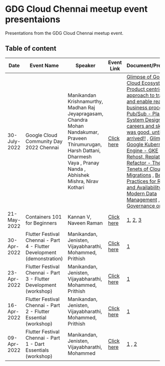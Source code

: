 # GDG Cloud Chennai meetup event presentaions
Presentations from the GDG Cloud Chennai meetup event.

## Table of content

| Date  | Event Name | Speaker | Event Link | Document/Presentation |
| --- | --- | --- | --- | --- |
| 30-July-2022  | Google Cloud Community Day 2022 Chennai | Manikandan Krishnamurthy, Madhan Raj Jeyapragasam, Chandra Mohan Nandakumar, Praveen Thirumurugan, Harsh Dattani, Dharmesh Vaya , Pranay Nanda , Abhishek Mishra, Nirav Kothari | [Click here](https://gdg.community.dev/events/details/google-gdg-cloud-chennai-presents-google-cloud-community-day-2022-chennai/) | [Glimpse of Google Cloud Ecosystem](https://github.com/GdgCloudChennai/presentation/blob/master/Google%20Cloud%20Community%20Day%202022%20Chennai%20-%2030-July-2022/Glimpse%20of%20Google%20Cloud%20Ecosystem.pdf) , [Product centric approach to transform and enable real-time business processes](https://github.com/GdgCloudChennai/presentation/blob/master/Google%20Cloud%20Community%20Day%202022%20Chennai%20-%2030-July-2022/Product%20Mindset%20%26%20Realtime%20systems.pptx) , [Pub/Sub - Plan efficient System Design](https://github.com/GdgCloudChennai/presentation/blob/master/Google%20Cloud%20Community%20Day%202022%20Chennai%20-%2030-July-2022/PubSub%20%E2%80%93%20Plan%20efficient%20System%20Design.pdf) , [Cloud careers and skills](https://github.com/GdgCloudChennai/presentation/blob/master/Google%20Cloud%20Community%20Day%202022%20Chennai%20-%2030-July-2022/Cloud%20careers%20and%20skills.pdf) , [It was good, until the bill arrived!!](https://github.com/GdgCloudChennai/presentation/blob/master/Google%20Cloud%20Community%20Day%202022%20Chennai%20-%2030-July-2022/It%20was%20good%20-%20until%20the%20bill%20arrived.pdf) , [Glimpse of Google Kubernetes Engine - GKE](https://github.com/GdgCloudChennai/presentation/blob/master/Google%20Cloud%20Community%20Day%202022%20Chennai%20-%2030-July-2022/Glimpse%20of%20Google%20Kubernetes%20Engine%20(GKE).pdf) , [RRR: Rehost, Replatform, Refactor - The Three Tenets of Cloud Migrations](https://github.com/GdgCloudChennai/presentation/blob/master/Google%20Cloud%20Community%20Day%202022%20Chennai%20-%2030-July-2022/RRR%20-%20Rehost%20Replatform%20Refactor.pdf) , [Best Practices for Reliability and Availability in Modern Data Management](https://github.com/GdgCloudChennai/presentation/blob/master/Google%20Cloud%20Community%20Day%202022%20Chennai%20-%2030-July-2022/Modern%20data%20management%20patterns_final.pdf) , [Data Governance on GCP](https://github.com/GdgCloudChennai/presentation/blob/master/Google%20Cloud%20Community%20Day%202022%20Chennai%20-%2030-July-2022/Data%20Governance%20on%20GCP.pdf) , |
| 21-May-2022  | Containers 101 for Beginners | Kannan V, Naveen Raman | [Click here](https://gdg.community.dev/events/details/google-gdg-cloud-chennai-presents-containers-101-for-beginners/) | [1](https://github.com/kcdchennai/kcdworkshops/blob/main/introduction-to-containers-final.pptx), [2](https://github.com/kcdchennai/kcdworkshops/blob/main/Demo%20material.docx), [3](https://github.com/kcdchennai/kcdworkshops/tree/main/helloworld) |
| 30-Apr-2022  | Flutter Festival Chennai - Part 4 - Flutter Development (demonstration) | Manikandan, Jenisten, Vijayabharathi, Mohammed, Prithish | [Click here](https://gdg.community.dev/events/details/google-gdg-cloud-chennai-presents-flutter-festival-chennai-part-4/) | [1](https://github.com/manikandank276/blog/blob/main/flutter-101-part-1.dart) |
| 23-Apr-2022  | Flutter Festival Chennai - Part 3 - Flutter Development (workshop) | Manikandan, Jenisten, Vijayabharathi, Mohammed, Prithish | [Click here](https://gdg.community.dev/events/details/google-gdg-cloud-chennai-presents-flutter-festival-chennai-part-3/) | [1](https://www.cloudskillsboost.google/quests/167) |
| 16-Apr-2022  | Flutter Festival Chennai - Part 2 - Flutter Essential (workshop) | Manikandan, Jenisten, Vijayabharathi, Mohammed, Prithish | [Click here](https://gdg.community.dev/events/details/google-gdg-cloud-chennai-presents-flutter-festival-chennai-part-2/) | [1](https://www.cloudskillsboost.google/quests/191) |
| 09-Apr-2022  | Flutter Festival Chennai - Part 1 - Dart Essentials (workshop) | Manikandan, Jenisten, Vijayabharathi, Mohammed | [Click here](https://gdg.community.dev/events/details/google-gdg-cloud-chennai-presents-flutter-festival-chennai-part-1/) | [1](https://github.com/manikandank276/blog/blob/main/dart-101-part-1.dart) , [2](https://www.cloudskillsboost.google/quests/190) |
